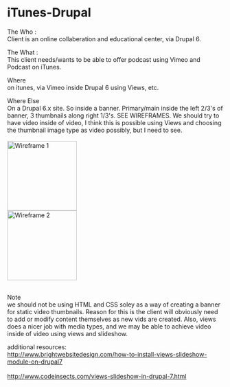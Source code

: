 iTunes-Drupal
=============

The Who : <br>Client is an online collaberation and educational center, via Drupal 6. <br>

The What : <br>This client needs/wants to be able to offer podcast using Vimeo and Podcast on iTunes.<br>

Where<br>
on itunes, via Vimeo
inside Drupal 6 using Views, etc.


Where Else<br>
On a Drupal 6.x site. So inside a banner. Primary/main inside the left 2/3's of banner, 3 thumbnails along right 1/3's.
SEE WIREFRAMES. We should try to have video inside of video, I think this is possible using Views and choosing the thumbnail image type as video possibly, but I need to see.
<br><br><IMG SRC="http://nwtronix.com/images/wireframe1.png" ALT="Wireframe 1" WIDTH=162 HEIGHT=162><br>
<IMG SRC="http://nwtronix.com/images/wireframe2.png" ALT="Wireframe 2" WIDTH=162 HEIGHT=162><br><br>

Note<br>
we should not be using HTML and CSS soley as a way of creating a banner for static video thumbnails. Reason for this
is the client will obviously need to add or modify content themselves as new vids are created. Also, views does a nicer 
job with media types, and we may be able to achieve video inside of video using views and slideshow.

additional resources:<br>
http://www.brightwebsitedesign.com/how-to-install-views-slideshow-module-on-drupal7<br><br>
http://www.codeinsects.com/views-slideshow-in-drupal-7.html